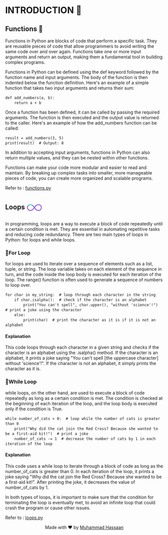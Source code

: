 # INTRODUCTION 👋


## Functions 📝

Functions in Python are blocks of code that perform a specific task. They are reusable pieces of code that allow programmers to avoid writing the same code over and over again. Functions take one or more input arguments and return an output, making them a fundamental tool in building complex programs.

Functions in Python can be defined using the def keyword followed by the function name and input arguments. The body of the function is then indented below the function definition. Here's an example of a simple function that takes two input arguments and returns their sum:

```
def add_numbers(a, b):
    return a + b
```
Once a function has been defined, it can be called by passing the required arguments. The function is then executed and the output value is returned to the caller. Here's an example of how the add_numbers function can be called:

```
result = add_numbers(3, 5)
print(result)  # Output: 8
```

In addition to accepting input arguments, functions in Python can also return multiple values, and they can be nested within other functions.

Functions can make your code more modular and easier to read and maintain. By breaking up complex tasks into smaller, more manageable pieces of code, you can create more organized and scalable programs.


Refer to : [functions.py](https://github.com/MLSA-UETP/Python-for-beginners/blob/main/module02/functions.py)


## Loops <img src="https://github.com/MLSA-UETP/Python-for-beginners/blob/main/module02/GIFS/Loop.gif" alt="Logo" width="50" height="50" align="center">


In programming, loops are a way to execute a block of code repeatedly until a certain condition is met. They are essential in automating repetitive tasks and reducing code redundancy. There are two main types of loops in Python: for loops and while loops.

### 📌For Loop

for loops are used to iterate over a sequence of elements such as a list, tuple, or string. The loop variable takes on each element of the sequence in turn, and the code inside the loop body is executed for each iteration of the loop. The range() function is often used to generate a sequence of numbers to loop over.

```
for char in my_string:  # loop through each character in the string
    if char.isalpha():  # check if the character is an alphabet
        print("You can't spell", char.upper(), "without 'science'!")  # print a joke using the character
    else:
        print(char)  # print the character as it is if it is not an alphabet
```
#### Explanation
This code loops through each character in a given string and checks if the character is an alphabet using the .isalpha() method. If the character is an alphabet, it prints a joke saying "You can't spell [the uppercase character] without 'science'!". If the character is not an alphabet, it simply prints the character as it is.

### 📌While Loop
while loops, on the other hand, are used to execute a block of code repeatedly as long as a certain condition is met. The condition is checked at the beginning of each iteration of the loop, and the loop body is executed only if the condition is True.
```
while number_of_cats > 0:  # loop while the number of cats is greater than 0
    print("Why did the cat join the Red Cross? Because she wanted to be a first-aid kit!")  # print a joke
    number_of_cats -= 1  # decrease the number of cats by 1 in each iteration of the loop
```
#### Explanation
This code uses a while loop to iterate through a block of code as long as the number_of_cats is greater than 0. In each iteration of the loop, it prints a joke saying "Why did the cat join the Red Cross? Because she wanted to be a first-aid kit!". After printing the joke, it decreases the value of number_of_cats by 1.

In both types of loops, it is important to make sure that the condition for terminating the loop is eventually met, to avoid an infinite loop that could crash the program or cause other issues.


Refer to : [loops.py](https://github.com/MLSA-UETP/Python-for-beginners/blob/main/module02/loops.py)





<p align="center">Made with ❤️ by <a href="https://github.com/hasn20">Muhammad Hassaan</a></p>

